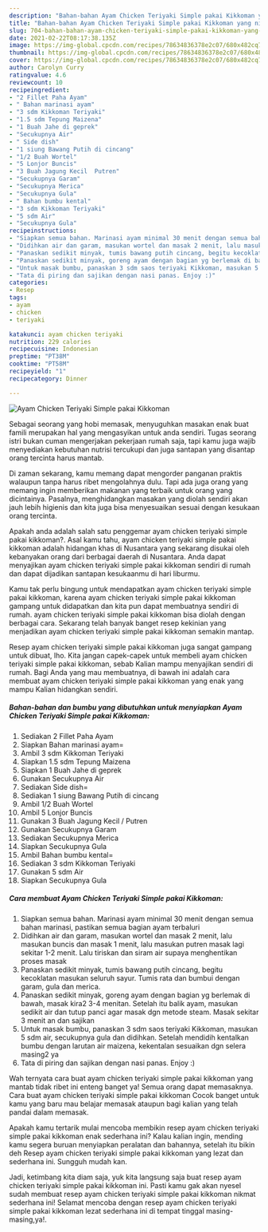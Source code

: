 ```yaml
---
description: "Bahan-bahan Ayam Chicken Teriyaki Simple pakai Kikkoman yang nikmat dan Mudah Dibuat"
title: "Bahan-bahan Ayam Chicken Teriyaki Simple pakai Kikkoman yang nikmat dan Mudah Dibuat"
slug: 704-bahan-bahan-ayam-chicken-teriyaki-simple-pakai-kikkoman-yang-nikmat-dan-mudah-dibuat
date: 2021-02-22T08:17:38.135Z
image: https://img-global.cpcdn.com/recipes/78634836378e2c07/680x482cq70/ayam-chicken-teriyaki-simple-pakai-kikkoman-foto-resep-utama.jpg
thumbnail: https://img-global.cpcdn.com/recipes/78634836378e2c07/680x482cq70/ayam-chicken-teriyaki-simple-pakai-kikkoman-foto-resep-utama.jpg
cover: https://img-global.cpcdn.com/recipes/78634836378e2c07/680x482cq70/ayam-chicken-teriyaki-simple-pakai-kikkoman-foto-resep-utama.jpg
author: Carolyn Curry
ratingvalue: 4.6
reviewcount: 10
recipeingredient:
- "2 Fillet Paha Ayam"
- " Bahan marinasi ayam"
- "3 sdm Kikkoman Teriyaki"
- "1.5 sdm Tepung Maizena"
- "1 Buah Jahe di geprek"
- "Secukupnya Air"
- " Side dish"
- "1 siung Bawang Putih di cincang"
- "1/2 Buah Wortel"
- "5 Lonjor Buncis"
- "3 Buah Jagung Kecil  Putren"
- "Secukupnya Garam"
- "Secukupnya Merica"
- "Secukupnya Gula"
- " Bahan bumbu kental"
- "3 sdm Kikkoman Teriyaki"
- "5 sdm Air"
- "Secukupnya Gula"
recipeinstructions:
- "Siapkan semua bahan. Marinasi ayam minimal 30 menit dengan semua bahan marinasi, pastikan semua bagian ayam terbaluri"
- "Didihkan air dan garam, masukan wortel dan masak 2 menit, lalu masukan buncis dan masak 1 menit, lalu masukan putren masak lagi sekitar 1-2 menit. Lalu tiriskan dan siram air supaya menghentikan proses masak"
- "Panaskan sedikit minyak, tumis bawang putih cincang, begitu kecoklatan masukan seluruh sayur. Tumis rata dan bumbui dengan garam, gula dan merica."
- "Panaskan sedikit minyak, goreng ayam dengan bagian yg berlemak di bawah, masak kira2 3-4 menitan. Setelah itu balik ayam, masukan sedikit air dan tutup panci agar masak dgn metode steam. Masak sekitar 3 menit an dan sajikan"
- "Untuk masak bumbu, panaskan 3 sdm saos teriyaki Kikkoman, masukan 5 sdm air, secukupnya gula dan didihkan. Setelah mendidih kentalkan bumbu dengan larutan air maizena, kekentalan sesuaikan dgn selera masing2 ya"
- "Tata di piring dan sajikan dengan nasi panas. Enjoy :)"
categories:
- Resep
tags:
- ayam
- chicken
- teriyaki

katakunci: ayam chicken teriyaki 
nutrition: 229 calories
recipecuisine: Indonesian
preptime: "PT38M"
cooktime: "PT58M"
recipeyield: "1"
recipecategory: Dinner

---
```



![Ayam Chicken Teriyaki Simple pakai Kikkoman](https://img-global.cpcdn.com/recipes/78634836378e2c07/680x482cq70/ayam-chicken-teriyaki-simple-pakai-kikkoman-foto-resep-utama.jpg)

Sebagai seorang yang hobi memasak, menyuguhkan masakan enak buat famili merupakan hal yang mengasyikan untuk anda sendiri. Tugas seorang istri bukan cuman mengerjakan pekerjaan rumah saja, tapi kamu juga wajib menyediakan kebutuhan nutrisi tercukupi dan juga santapan yang disantap orang tercinta harus mantab.

Di zaman  sekarang, kamu memang dapat mengorder panganan praktis walaupun tanpa harus ribet mengolahnya dulu. Tapi ada juga orang yang memang ingin memberikan makanan yang terbaik untuk orang yang dicintainya. Pasalnya, menghidangkan masakan yang diolah sendiri akan jauh lebih higienis dan kita juga bisa menyesuaikan sesuai dengan kesukaan orang tercinta. 



Apakah anda adalah salah satu penggemar ayam chicken teriyaki simple pakai kikkoman?. Asal kamu tahu, ayam chicken teriyaki simple pakai kikkoman adalah hidangan khas di Nusantara yang sekarang disukai oleh kebanyakan orang dari berbagai daerah di Nusantara. Anda dapat menyajikan ayam chicken teriyaki simple pakai kikkoman sendiri di rumah dan dapat dijadikan santapan kesukaanmu di hari liburmu.

Kamu tak perlu bingung untuk mendapatkan ayam chicken teriyaki simple pakai kikkoman, karena ayam chicken teriyaki simple pakai kikkoman gampang untuk didapatkan dan kita pun dapat membuatnya sendiri di rumah. ayam chicken teriyaki simple pakai kikkoman bisa diolah dengan berbagai cara. Sekarang telah banyak banget resep kekinian yang menjadikan ayam chicken teriyaki simple pakai kikkoman semakin mantap.

Resep ayam chicken teriyaki simple pakai kikkoman juga sangat gampang untuk dibuat, lho. Kita jangan capek-capek untuk membeli ayam chicken teriyaki simple pakai kikkoman, sebab Kalian mampu menyajikan sendiri di rumah. Bagi Anda yang mau membuatnya, di bawah ini adalah cara membuat ayam chicken teriyaki simple pakai kikkoman yang enak yang mampu Kalian hidangkan sendiri.

<!--inarticleads1-->

##### Bahan-bahan dan bumbu yang dibutuhkan untuk menyiapkan Ayam Chicken Teriyaki Simple pakai Kikkoman:

1. Sediakan 2 Fillet Paha Ayam
1. Siapkan  Bahan marinasi ayam=
1. Ambil 3 sdm Kikkoman Teriyaki
1. Siapkan 1.5 sdm Tepung Maizena
1. Siapkan 1 Buah Jahe di geprek
1. Gunakan Secukupnya Air
1. Sediakan  Side dish=
1. Sediakan 1 siung Bawang Putih di cincang
1. Ambil 1/2 Buah Wortel
1. Ambil 5 Lonjor Buncis
1. Gunakan 3 Buah Jagung Kecil / Putren
1. Gunakan Secukupnya Garam
1. Sediakan Secukupnya Merica
1. Siapkan Secukupnya Gula
1. Ambil  Bahan bumbu kental=
1. Sediakan 3 sdm Kikkoman Teriyaki
1. Gunakan 5 sdm Air
1. Siapkan Secukupnya Gula




<!--inarticleads2-->

##### Cara membuat Ayam Chicken Teriyaki Simple pakai Kikkoman:

1. Siapkan semua bahan. Marinasi ayam minimal 30 menit dengan semua bahan marinasi, pastikan semua bagian ayam terbaluri
1. Didihkan air dan garam, masukan wortel dan masak 2 menit, lalu masukan buncis dan masak 1 menit, lalu masukan putren masak lagi sekitar 1-2 menit. Lalu tiriskan dan siram air supaya menghentikan proses masak
1. Panaskan sedikit minyak, tumis bawang putih cincang, begitu kecoklatan masukan seluruh sayur. Tumis rata dan bumbui dengan garam, gula dan merica.
1. Panaskan sedikit minyak, goreng ayam dengan bagian yg berlemak di bawah, masak kira2 3-4 menitan. Setelah itu balik ayam, masukan sedikit air dan tutup panci agar masak dgn metode steam. Masak sekitar 3 menit an dan sajikan
1. Untuk masak bumbu, panaskan 3 sdm saos teriyaki Kikkoman, masukan 5 sdm air, secukupnya gula dan didihkan. Setelah mendidih kentalkan bumbu dengan larutan air maizena, kekentalan sesuaikan dgn selera masing2 ya
1. Tata di piring dan sajikan dengan nasi panas. Enjoy :)




Wah ternyata cara buat ayam chicken teriyaki simple pakai kikkoman yang mantab tidak ribet ini enteng banget ya! Semua orang dapat memasaknya. Cara buat ayam chicken teriyaki simple pakai kikkoman Cocok banget untuk kamu yang baru mau belajar memasak ataupun bagi kalian yang telah pandai dalam memasak.

Apakah kamu tertarik mulai mencoba membikin resep ayam chicken teriyaki simple pakai kikkoman enak sederhana ini? Kalau kalian ingin, mending kamu segera buruan menyiapkan peralatan dan bahannya, setelah itu bikin deh Resep ayam chicken teriyaki simple pakai kikkoman yang lezat dan sederhana ini. Sungguh mudah kan. 

Jadi, ketimbang kita diam saja, yuk kita langsung saja buat resep ayam chicken teriyaki simple pakai kikkoman ini. Pasti kamu gak akan nyesel sudah membuat resep ayam chicken teriyaki simple pakai kikkoman nikmat sederhana ini! Selamat mencoba dengan resep ayam chicken teriyaki simple pakai kikkoman lezat sederhana ini di tempat tinggal masing-masing,ya!.

